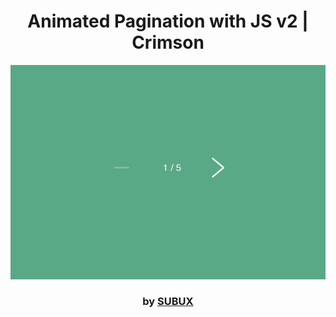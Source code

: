<div align="center">

# Animated Pagination with JS v2 | Crimson

<img src="admin/base.png">

### by <a href="https://github.com/python019">SUBUX</a>

</div>